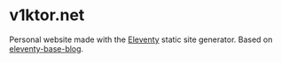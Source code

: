 # v1ktor.net

Personal website made with the [Eleventy](https://github.com/11ty/eleventy) static site generator. Based on [eleventy-base-blog](https://github.com/11ty/eleventy-base-blog).
